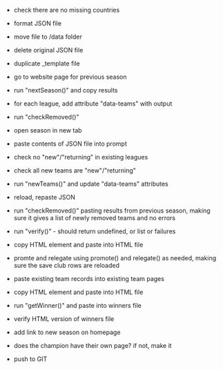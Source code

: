 - check there are no missing countries
- format JSON file
- move file to /data folder
- delete original JSON file
- duplicate _template file
- go to website page for previous season
- run "nextSeason()" and copy results
- for each league, add attribute "data-teams" with output
- run "checkRemoved()"
- open season in new tab
- paste contents of JSON file into prompt
- check no "new"/"returning" in existing leagues
- check all new teams are "new"/"returning"
- run "newTeams()" and update "data-teams" attributes
- reload, repaste JSON
- run "checkRemoved()" pasting results from previous season, making sure it gives a list of newly removed teams and no errors
- run "verify()" - should return undefined, or list or failures
- copy HTML element and paste into HTML file
- promte and relegate using promote() and relegate() as needed, making sure the save club rows are reloaded
- paste existing team records into existing team pages
- copy HTML element and paste into HTML file
- run "getWinner()" and paste into winners file
- verify HTML version of winners file
- add link to new season on homepage
- does the champion have their own page? if not, make it

- push to GIT